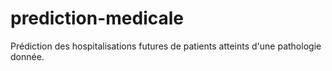 # prediction-medicale
Prédiction des hospitalisations futures de patients atteints d'une pathologie donnée.
